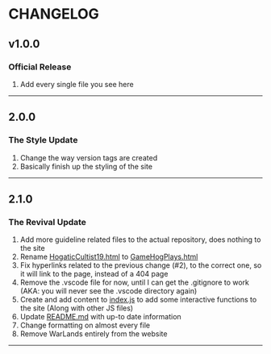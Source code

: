 #  CHANGELOG
## v1.0.0
### Official Release
 1. Add every single file you see here
---
## 2.0.0
### The Style Update
1. Change the way version tags are created
2. Basically finish up the styling of the site
---
## 2.1.0
### The Revival Update
1. Add more guideline related files to the actual repository, does nothing to the site
2.  Rename [HogaticCultist19.html](https://github.com/PedestriaMC-Network/PedestriapediaOfficial/blob/Development/docs/General%20Information/Staff/Mod/Moderator/HogaticCultist19.html) to [GameHogPlays.html](https://github.com/PedestriaMC-Network/PedestriapediaOfficial/blob/Development/docs/General%20Information/Staff/Mod/Moderator/GameHogPlays.html)
3. Fix hyperlinks related to the previous change (#2), to the correct one, so it will link to the page, instead of a 404 page
4. Remove the .vscode file for now, until I can get the .gitignore to work (AKA: you will never see the .vscode directory again)
5. Create and add content to [index.js]() to add some interactive functions to the site (Along with other JS files)
6. Update [README.md](https://github.com/PedestriaMC-Network/PedestriapediaOfficial/blob/Development/README.md) with up-to date information
7. Change formatting on almost every file
8. Remove WarLands entirely from the website
---
